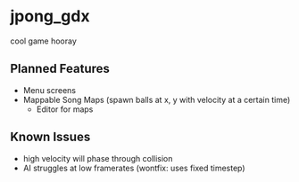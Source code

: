 # jpong_gdx

cool game hooray

## Planned Features
- Menu screens
- Mappable Song Maps (spawn balls at x, y with velocity at a certain time)
  - Editor for maps

## Known Issues
- high velocity will phase through collision
- AI struggles at low framerates (wontfix: uses fixed timestep)
